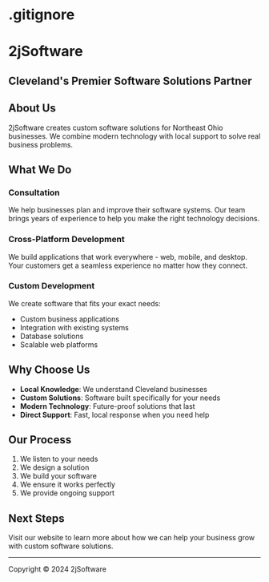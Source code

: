 # .gitignore
# 2jSoftware
## Cleveland's Premier Software Solutions Partner

## About Us
2jSoftware creates custom software solutions for Northeast Ohio businesses. We combine modern technology with local support to solve real business problems.

## What We Do

### Consultation
We help businesses plan and improve their software systems. Our team brings years of experience to help you make the right technology decisions.

### Cross-Platform Development
We build applications that work everywhere - web, mobile, and desktop. Your customers get a seamless experience no matter how they connect.

### Custom Development
We create software that fits your exact needs:
- Custom business applications
- Integration with existing systems
- Database solutions
- Scalable web platforms

## Why Choose Us

- **Local Knowledge**: We understand Cleveland businesses
- **Custom Solutions**: Software built specifically for your needs
- **Modern Technology**: Future-proof solutions that last
- **Direct Support**: Fast, local response when you need help

## Our Process
1. We listen to your needs
2. We design a solution
3. We build your software
4. We ensure it works perfectly
5. We provide ongoing support

## Next Steps
Visit our website to learn more about how we can help your business grow with custom software solutions.

---
Copyright © 2024 2jSoftware
